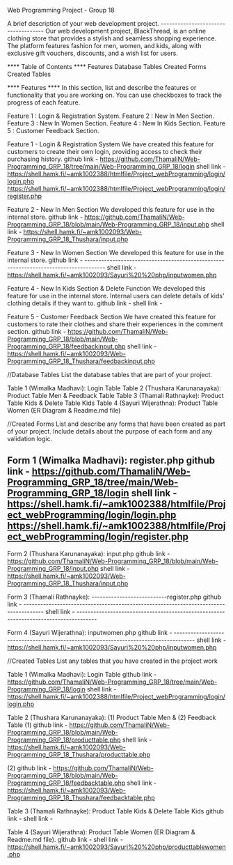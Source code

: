 Web Programming Project - Group 18

A brief description of your web development project. ------------------------------------
Our web development project, BlackThread, is an online clothing store that provides a stylish and seamless shopping experience. The platform features fashion for men, women, and kids, along with exclusive gift vouchers, discounts, and a wish list for users.

**** Table of Contents ****
Features 
Database Tables 
Created Forms
Created Tables


**** Features ****
In this section, list and describe the features or functionality that you are working on. You can use checkboxes to track the progress of each feature.

 Feature 1 :  Login & Registration System.
 Feature 2 :  New In Men Section.
 Feature 3 :  New In Women Section.
 Feature 4 :  New In Kids Section.
 Feature 5 :  Customer Feedback Section. 

 
Feature 1 - Login & Registration System 
We have created this feature for customers to create their own login, providing access to check their purchasing history.
github link - https://github.com/ThamaliN/Web-Programming_GRP_18/tree/main/Web-Programming_GRP_18/login
shell link -  https://shell.hamk.fi/~amk1002388/htmlfile/Project_webProgramming/login/login.php
              https://shell.hamk.fi/~amk1002388/htmlfile/Project_webProgramming/login/register.php  

Feature 2 - New In Men Section 
We developed this feature for use in the internal store.
github link - https://github.com/ThamaliN/Web-Programming_GRP_18/blob/main/Web-Programming_GRP_18/input.php
shell link -  https://shell.hamk.fi/~amk1002093/Web-Programming_GRP_18_Thushara/input.php

Feature 3 - New In Women Section 
We developed this feature for use in the internal store.
github link - -------------------------------------------------------------------------------------
shell link -  https://shell.hamk.fi/~amk1002093/Sayuri%20%20php/inputwomen.php

Feature 4 - New In Kids Section & Delete Function
We developed this feature for use in the internal store. Internal users can delete details of kids' clothing details if they want to.
github link - 
shell link -  

Feature 5 - Customer Feedback Section 
We have created this feature for customers to rate their clothes and share their experiences in the comment section.
github link - https://github.com/ThamaliN/Web-Programming_GRP_18/blob/main/Web-Programming_GRP_18/feedbackinput.php
shell link -  https://shell.hamk.fi/~amk1002093/Web-Programming_GRP_18_Thushara/feedbackinput.php


//Database Tables
List the database tables that are part of your project.

Table 1 (Wimalka Madhavi): Login Table
Table 2 (Thushara Karunanayaka): Product Table Men & Feedback Table
Table 3 (Thamali Rathnayke): Product Table Kids & Delete Table Kids
Table 4 (Sayuri Wijerathna): Product Table Women (ER Diagram & Readme.md file)



//Created Forms
List and describe any forms that have been created as part of your project. Include details about the purpose of each form and any validation logic.

Form 1 (Wimalka Madhavi): register.php
github link - https://github.com/ThamaliN/Web-Programming_GRP_18/tree/main/Web-Programming_GRP_18/login
shell link -  https://shell.hamk.fi/~amk1002388/htmlfile/Project_webProgramming/login/login.php
              https://shell.hamk.fi/~amk1002388/htmlfile/Project_webProgramming/login/register.php  
- 

Form 2 (Thushara Karunanayaka): input.php
github link - https://github.com/ThamaliN/Web-Programming_GRP_18/blob/main/Web-Programming_GRP_18/input.php
shell link -  https://shell.hamk.fi/~amk1002093/Web-Programming_GRP_18_Thushara/input.php

Form 3 (Thamali Rathnayke): ---------------------------register.php
github link - -------------------------------------------------------------------------------------
shell link - -------------------------------------------------------------------------------------

Form 4 (Sayuri Wijerathna): inputwomen.php
github link - -------------------------------------------------------------------------------------
shell link - https://shell.hamk.fi/~amk1002093/Sayuri%20%20php/inputwomen.php


//Created Tables
List any tables that you have created in the project work

Table 1 (Wimalka Madhavi): Login Table
github link - https://github.com/ThamaliN/Web-Programming_GRP_18/tree/main/Web-Programming_GRP_18/login
shell link -https://shell.hamk.fi/~amk1002388/htmlfile/Project_webProgramming/login/login.php

Table 2 (Thushara Karunanayaka): (1) Product Table Men & (2) Feedback Table
(1) github link - https://github.com/ThamaliN/Web-Programming_GRP_18/blob/main/Web-Programming_GRP_18/producttable.php
shell link - https://shell.hamk.fi/~amk1002093/Web-Programming_GRP_18_Thushara/producttable.php

(2) github link - https://github.com/ThamaliN/Web-Programming_GRP_18/blob/main/Web-Programming_GRP_18/feedbacktable.php
shell link - https://shell.hamk.fi/~amk1002093/Web-Programming_GRP_18_Thushara/feedbacktable.php

Table 3 (Thamali Rathnayke): Product Table Kids & Delete Table Kids
github link - 
shell link -

Table 4 (Sayuri Wijerathna): Product Table Women (ER Diagram & Readme.md file).
github link - 
shell link - https://shell.hamk.fi/~amk1002093/Sayuri%20%20php/producttablewomen.php
